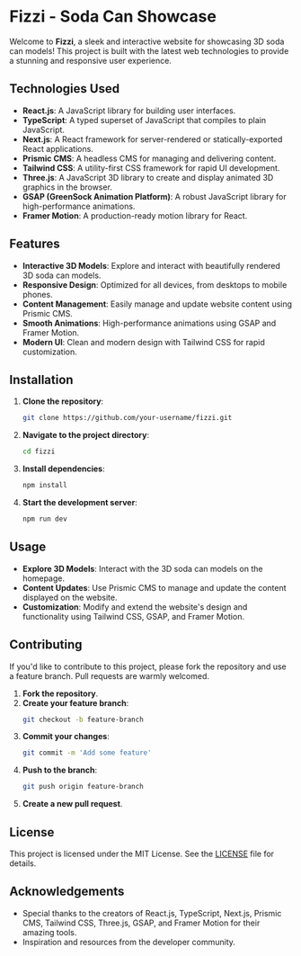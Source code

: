 # Fizzi - Soda Can Showcase

Welcome to **Fizzi**, a sleek and interactive website for showcasing 3D soda can models! This project is built with the latest web technologies to provide a stunning and responsive user experience.

## Technologies Used

- **React.js**: A JavaScript library for building user interfaces.
- **TypeScript**: A typed superset of JavaScript that compiles to plain JavaScript.
- **Next.js**: A React framework for server-rendered or statically-exported React applications.
- **Prismic CMS**: A headless CMS for managing and delivering content.
- **Tailwind CSS**: A utility-first CSS framework for rapid UI development.
- **Three.js**: A JavaScript 3D library to create and display animated 3D graphics in the browser.
- **GSAP (GreenSock Animation Platform)**: A robust JavaScript library for high-performance animations.
- **Framer Motion**: A production-ready motion library for React.

## Features

- **Interactive 3D Models**: Explore and interact with beautifully rendered 3D soda can models.
- **Responsive Design**: Optimized for all devices, from desktops to mobile phones.
- **Content Management**: Easily manage and update website content using Prismic CMS.
- **Smooth Animations**: High-performance animations using GSAP and Framer Motion.
- **Modern UI**: Clean and modern design with Tailwind CSS for rapid customization.

## Installation

1. **Clone the repository**:
    ```bash
    git clone https://github.com/your-username/fizzi.git
    ```
2. **Navigate to the project directory**:
    ```bash
    cd fizzi
    ```
3. **Install dependencies**:
    ```bash
    npm install
    ```
4. **Start the development server**:
    ```bash
    npm run dev
    ```

## Usage

- **Explore 3D Models**: Interact with the 3D soda can models on the homepage.
- **Content Updates**: Use Prismic CMS to manage and update the content displayed on the website.
- **Customization**: Modify and extend the website's design and functionality using Tailwind CSS, GSAP, and Framer Motion.

## Contributing

If you'd like to contribute to this project, please fork the repository and use a feature branch. Pull requests are warmly welcomed.

1. **Fork the repository**.
2. **Create your feature branch**:
    ```bash
    git checkout -b feature-branch
    ```
3. **Commit your changes**:
    ```bash
    git commit -m 'Add some feature'
    ```
4. **Push to the branch**:
    ```bash
    git push origin feature-branch
    ```
5. **Create a new pull request**.

## License

This project is licensed under the MIT License. See the [LICENSE](LICENSE) file for details.

## Acknowledgements

- Special thanks to the creators of React.js, TypeScript, Next.js, Prismic CMS, Tailwind CSS, Three.js, GSAP, and Framer Motion for their amazing tools.
- Inspiration and resources from the developer community.

[prismic]: https://prismic.io/
[prismic-docs]: https://prismic.io/docs/technologies/nextjs
[prismic-sign-up]: https://prismic.io/dashboard/signup
[nextjs]: https://nextjs.org/
[live-demo]: https://nextjs-starter-prismic-minimal.vercel.app/
